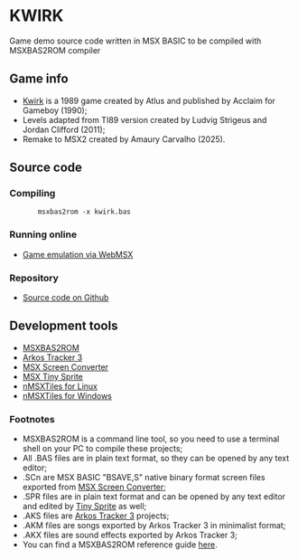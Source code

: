 # KWIRK
Game demo source code written in MSX BASIC to be compiled with MSXBAS2ROM compiler

## Game info

* [Kwirk](https://en.wikipedia.org/wiki/Kwirk) is a 1989 game created by Atlus and published by Acclaim for Gameboy (1990);
* Levels adapted from TI89 version created by Ludvig Strigeus and Jordan Clifford (2011);
* Remake to MSX2 created by Amaury Carvalho (2025).

## Source code

### Compiling

````
       msxbas2rom -x kwirk.bas
````

### Running online

* [Game emulation via WebMSX](http://webmsx.org/?rom=https://raw.githubusercontent.com/amaurycarvalho/msxbasic/main/Kwirk/kwirk[KonamiSCC].rom)

### Repository

* [Source code on Github](https://github.com/amaurycarvalho/msxbasic/tree/main/Kwirk)

## Development tools

* [MSXBAS2ROM](https://github.com/amaurycarvalho/msxbas2rom/)
* [Arkos Tracker 3](https://julien-nevo.com/at3test/index.php/download/)
* [MSX Screen Converter](https://msx.jannone.org/conv/)
* [MSX Tiny Sprite](https://msx.jannone.org/tinysprite/tinysprite.html)
* [nMSXTiles for Linux](https://launchpad.net/nmsxtiles)
* [nMSXTiles for Windows](https://github.com/pipagerardo/nMSXtiles)

### Footnotes

* MSXBAS2ROM is a command line tool, so you need to use a terminal shell on your PC to compile these projects;
* All .BAS files are in plain text format, so they can be opened by any text editor;
* .SCn are MSX BASIC "BSAVE,S" native binary format screen files exported from [MSX Screen Converter](https://msx.jannone.org/conv/);
* .SPR files are in plain text format and can be opened by any text editor and edited by [Tiny Sprite](https://msx.jannone.org/tinysprite/tinysprite.html) as well;
* .AKS files are [Arkos Tracker 3](https://julien-nevo.com/at3test/index.php/download/) projects;
* .AKM files are songs exported by Arkos Tracker 3 in minimalist format;
* .AKX files are sound effects exported by Arkos Tracker 3;
* You can find a MSXBAS2ROM reference guide [here](https://github.com/amaurycarvalho/msxbas2rom/wiki).


